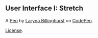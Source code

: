 User Interface I:  Stretch  
----------------------------


A [Pen](https://codepen.io/laryna-billinghurst/pen/aPKZwe) by [Laryna Billinghurst](https://codepen.io/laryna-billinghurst) on [CodePen](https://codepen.io).

[License](https://codepen.io/laryna-billinghurst/pen/aPKZwe/license).